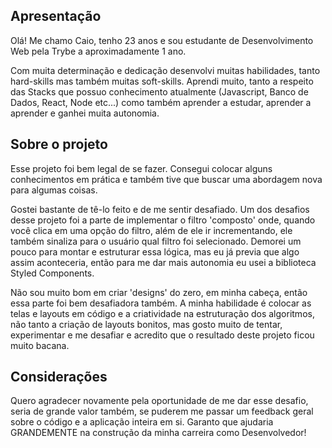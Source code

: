 ## Apresentação

Olá!
Me chamo Caio, tenho 23 anos e sou estudante de Desenvolvimento Web pela Trybe a aproximadamente 1 ano.

Com muita determinação e dedicação desenvolvi muitas habilidades, tanto hard-skills mas também muitas soft-skills. Aprendi muito, tanto a respeito das Stacks que possuo conhecimento atualmente (Javascript, Banco de Dados, React, Node etc...) como também aprender a estudar, aprender a aprender e ganhei muita autonomia.

## Sobre o projeto

Esse projeto foi bem legal de se fazer. Consegui colocar alguns conhecimentos em prática e também tive que buscar uma abordagem nova para algumas coisas.

Gostei bastante de tê-lo feito e de me sentir desafiado. Um dos desafios desse projeto foi a parte de implementar o filtro 'composto' onde, quando você clica em uma opção do filtro, além de ele ir incrementando, ele também sinaliza para o usuário qual filtro foi selecionado. Demorei um pouco para montar e estruturar essa lógica, mas eu já previa que algo assim aconteceria, então para me dar mais autonomia eu usei a biblioteca Styled Components.

Não sou muito bom em criar 'designs' do zero, em minha cabeça, então essa parte foi bem desafiadora também. A minha habilidade é colocar as telas e layouts em código e a criatividade na estruturação dos algoritmos, não tanto a criação de layouts bonitos, mas gosto muito de tentar, experimentar e me desafiar e acredito que o resultado deste projeto ficou muito bacana.

## Considerações

Quero agradecer novamente pela oportunidade de me dar esse desafio, seria de grande valor também, se puderem me passar um feedback geral sobre o código e a aplicação inteira em si. Garanto que ajudaria GRANDEMENTE na construção da minha carreira como Desenvolvedor!